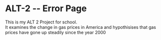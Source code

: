 # ALT-2 -- Error Page
This is my ALT 2 Project for school.
<br>
It examines the change in gas prices in America and hypothisises that gas prices have gone up steadily since the year 2000

